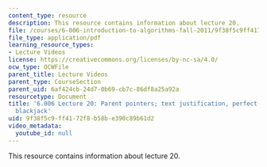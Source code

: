 ```yaml
---
content_type: resource
description: This resource contains information about lecture 20.
file: /courses/6-006-introduction-to-algorithms-fall-2011/9f38f5c9ff4172f8b58be390c89b61d2_MIT6_006F11_lec20.pdf
file_type: application/pdf
learning_resource_types:
- Lecture Videos
license: https://creativecommons.org/licenses/by-nc-sa/4.0/
ocw_type: OCWFile
parent_title: Lecture Videos
parent_type: CourseSection
parent_uid: 6af424cb-24d7-0b69-cb7c-86df8a25a92a
resourcetype: Document
title: '6.006 Lecture 20: Parent pointers; text justification, perfect-information
  blackjack'
uid: 9f38f5c9-ff41-72f8-b58b-e390c89b61d2
video_metadata:
  youtube_id: null
---
```

This resource contains information about lecture 20.